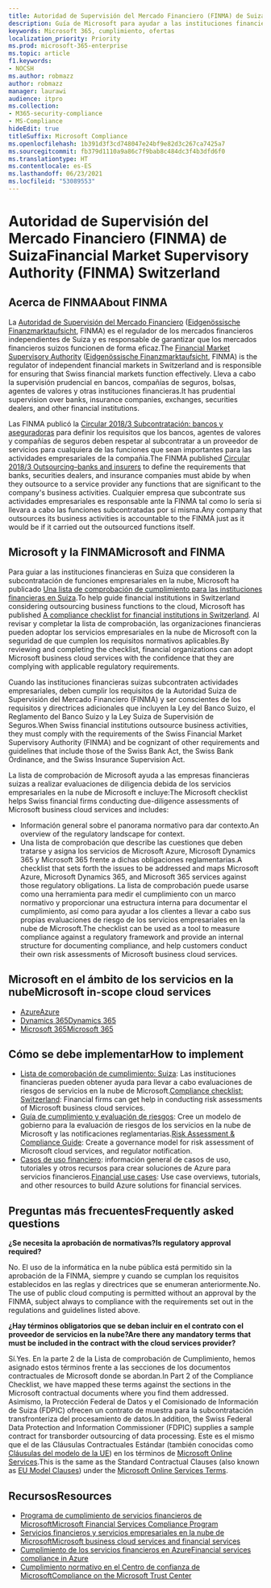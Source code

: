 ```yaml
---
title: Autoridad de Supervisión del Mercado Financiero (FINMA) de Suiza
description: Guía de Microsoft para ayudar a las instituciones financieras de Suiza con la adopción de la nube.
keywords: Microsoft 365, cumplimiento, ofertas
localization_priority: Priority
ms.prod: microsoft-365-enterprise
ms.topic: article
f1.keywords:
- NOCSH
ms.author: robmazz
author: robmazz
manager: laurawi
audience: itpro
ms.collection:
- M365-security-compliance
- MS-Compliance
hideEdit: true
titleSuffix: Microsoft Compliance
ms.openlocfilehash: 1b391d3f3cd748047e24bf9e82d3c267ca7425a7
ms.sourcegitcommit: fb379d1110a9a86c7f9bab8c484dc3f4b3dfd6f0
ms.translationtype: HT
ms.contentlocale: es-ES
ms.lasthandoff: 06/23/2021
ms.locfileid: "53089553"
---
```

# <a name="financial-market-supervisory-authority-finma-switzerland"></a><span data-ttu-id="c6866-104">Autoridad de Supervisión del Mercado Financiero (FINMA) de Suiza</span><span class="sxs-lookup"><span data-stu-id="c6866-104">Financial Market Supervisory Authority (FINMA) Switzerland</span></span>

## <a name="about-finma"></a><span data-ttu-id="c6866-105">Acerca de FINMA</span><span class="sxs-lookup"><span data-stu-id="c6866-105">About FINMA</span></span>

<span data-ttu-id="c6866-106">La [Autoridad de Supervisión del Mercado Financiero](https://www.finma.ch/en) ([Eidgenössische Finanzmarktaufsicht](https://www.finma.ch/de/), FINMA) es el regulador de los mercados financieros independientes de Suiza y es responsable de garantizar que los mercados financieros suizos funcionen de forma eficaz.</span><span class="sxs-lookup"><span data-stu-id="c6866-106">The [Financial Market Supervisory Authority](https://www.finma.ch/en) ([Eidgenössische Finanzmarktaufsicht](https://www.finma.ch/de/), FINMA) is the regulator of independent financial markets in Switzerland and is responsible for ensuring that Swiss financial markets function effectively.</span></span> <span data-ttu-id="c6866-107">Lleva a cabo la supervisión prudencial en bancos, compañías de seguros, bolsas, agentes de valores y otras instituciones financieras.</span><span class="sxs-lookup"><span data-stu-id="c6866-107">It has prudential supervision over banks, insurance companies, exchanges, securities dealers, and other financial institutions.</span></span>

<span data-ttu-id="c6866-108">Las FINMA publicó la [Circular 2018/3 Subcontratación: bancos y aseguradoras](https://www.finma.ch/en/~/media/finma/dokumente/rundschreiben-archiv/2018/rs-18-03/finma-rs-2018-03---20170921.pdf?la=en) para definir los requisitos que los bancos, agentes de valores y compañías de seguros deben respetar al subcontratar a un proveedor de servicios para cualquiera de las funciones que sean importantes para las actividades empresariales de la compañía.</span><span class="sxs-lookup"><span data-stu-id="c6866-108">The FINMA published [Circular 2018/3 Outsourcing–banks and insurers](https://www.finma.ch/en/~/media/finma/dokumente/rundschreiben-archiv/2018/rs-18-03/finma-rs-2018-03---20170921.pdf?la=en) to define the requirements that banks, securities dealers, and insurance companies must abide by when they outsource to a service provider any functions that are significant to the company's business activities.</span></span> <span data-ttu-id="c6866-109">Cualquier empresa que subcontrate sus actividades empresariales es responsable ante la FINMA tal como lo sería si llevara a cabo las funciones subcontratadas por sí misma.</span><span class="sxs-lookup"><span data-stu-id="c6866-109">Any company that outsources its business activities is accountable to the FINMA just as it would be if it carried out the outsourced functions itself.</span></span>

## <a name="microsoft-and-finma"></a><span data-ttu-id="c6866-110">Microsoft y la FINMA</span><span class="sxs-lookup"><span data-stu-id="c6866-110">Microsoft and FINMA</span></span>

<span data-ttu-id="c6866-111">Para guiar a las instituciones financieras en Suiza que consideren la subcontratación de funciones empresariales en la nube, Microsoft ha publicado [Una lista de comprobación de cumplimiento para las instituciones financieras en Suiza](https://aka.ms/FinServ-Guide-Switzerland).</span><span class="sxs-lookup"><span data-stu-id="c6866-111">To help guide financial institutions in Switzerland considering outsourcing business functions to the cloud, Microsoft has published [A compliance checklist for financial institutions in Switzerland](https://aka.ms/FinServ-Guide-Switzerland).</span></span> <span data-ttu-id="c6866-112">Al revisar y completar la lista de comprobación, las organizaciones financieras pueden adoptar los servicios empresariales en la nube de Microsoft con la seguridad de que cumplen los requisitos normativos aplicables.</span><span class="sxs-lookup"><span data-stu-id="c6866-112">By reviewing and completing the checklist, financial organizations can adopt Microsoft business cloud services with the confidence that they are complying with applicable regulatory requirements.</span></span>

<span data-ttu-id="c6866-113">Cuando las instituciones financieras suizas subcontraten actividades empresariales, deben cumplir los requisitos de la Autoridad Suiza de Supervisión del Mercado Financiero (FINMA) y ser conscientes de los requisitos y directrices adicionales que incluyen la Ley del Banco Suizo, el Reglamento del Banco Suizo y la Ley Suiza de Supervisión de Seguros.</span><span class="sxs-lookup"><span data-stu-id="c6866-113">When Swiss financial institutions outsource business activities, they must comply with the requirements of the Swiss Financial Market Supervisory Authority (FINMA) and be cognizant of other requirements and guidelines that include those of the Swiss Bank Act, the Swiss Bank Ordinance, and the Swiss Insurance Supervision Act.</span></span>

<span data-ttu-id="c6866-114">La lista de comprobación de Microsoft ayuda a las empresas financieras suizas a realizar evaluaciones de diligencia debida de los servicios empresariales en la nube de Microsoft e incluye:</span><span class="sxs-lookup"><span data-stu-id="c6866-114">The Microsoft checklist helps Swiss financial firms conducting due-diligence assessments of Microsoft business cloud services and includes:</span></span>

- <span data-ttu-id="c6866-115">Información general sobre el panorama normativo para dar contexto.</span><span class="sxs-lookup"><span data-stu-id="c6866-115">An overview of the regulatory landscape for context.</span></span>
- <span data-ttu-id="c6866-116">Una lista de comprobación que describe las cuestiones que deben tratarse y asigna los servicios de Microsoft Azure, Microsoft Dynamics 365 y Microsoft 365 frente a dichas obligaciones reglamentarias.</span><span class="sxs-lookup"><span data-stu-id="c6866-116">A checklist that sets forth the issues to be addressed and maps Microsoft Azure, Microsoft Dynamics 365, and Microsoft 365 services against those regulatory obligations.</span></span> <span data-ttu-id="c6866-117">La lista de comprobación puede usarse como una herramienta para medir el cumplimiento con un marco normativo y proporcionar una estructura interna para documentar el cumplimiento, así como para ayudar a los clientes a llevar a cabo sus propias evaluaciones de riesgo de los servicios empresariales en la nube de Microsoft.</span><span class="sxs-lookup"><span data-stu-id="c6866-117">The checklist can be used as a tool to measure compliance against a regulatory framework and provide an internal structure for documenting compliance, and help customers conduct their own risk assessments of Microsoft business cloud services.</span></span>

## <a name="microsoft-in-scope-cloud-services"></a><span data-ttu-id="c6866-118">Microsoft en el ámbito de los servicios en la nube</span><span class="sxs-lookup"><span data-stu-id="c6866-118">Microsoft in-scope cloud services</span></span>

- [<span data-ttu-id="c6866-119">Azure</span><span class="sxs-lookup"><span data-stu-id="c6866-119">Azure</span></span>](https://aka.ms/AzureCompliance)
- [<span data-ttu-id="c6866-120">Dynamics 365</span><span class="sxs-lookup"><span data-stu-id="c6866-120">Dynamics 365</span></span>](https://aka.ms/d365-compliance-list)
- [<span data-ttu-id="c6866-121">Microsoft 365</span><span class="sxs-lookup"><span data-stu-id="c6866-121">Microsoft 365</span></span>](https://aka.ms/o365-compliance-framework)

## <a name="how-to-implement"></a><span data-ttu-id="c6866-122">Cómo se debe implementar</span><span class="sxs-lookup"><span data-stu-id="c6866-122">How to implement</span></span>

- <span data-ttu-id="c6866-123">[Lista de comprobación de cumplimiento: Suiza](https://aka.ms/FinServ-Guide-Switzerland): Las instituciones financieras pueden obtener ayuda para llevar a cabo evaluaciones de riesgos de servicios en la nube de Microsoft.</span><span class="sxs-lookup"><span data-stu-id="c6866-123">[Compliance checklist: Switzerland](https://aka.ms/FinServ-Guide-Switzerland): Financial firms can get help in conducting risk assessments of Microsoft business cloud services.</span></span>
- <span data-ttu-id="c6866-124">[Guía de cumplimiento y evaluación de riesgos](https://aka.ms/RiskGovernanceGuide): Cree un modelo de gobierno para la evaluación de riesgos de los servicios en la nube de Microsoft y las notificaciones reglamentarias.</span><span class="sxs-lookup"><span data-stu-id="c6866-124">[Risk Assessment & Compliance Guide](https://aka.ms/RiskGovernanceGuide): Create a governance model for risk assessment of Microsoft cloud services, and regulator notification.</span></span>
- <span data-ttu-id="c6866-125">[Casos de uso financiero](/azure/industry/financial/): información general de casos de uso, tutoriales y otros recursos para crear soluciones de Azure para servicios financieros.</span><span class="sxs-lookup"><span data-stu-id="c6866-125">[Financial use cases](/azure/industry/financial/): Use case overviews, tutorials, and other resources to build Azure solutions for financial services.</span></span>

## <a name="frequently-asked-questions"></a><span data-ttu-id="c6866-126">Preguntas más frecuentes</span><span class="sxs-lookup"><span data-stu-id="c6866-126">Frequently asked questions</span></span>

<span data-ttu-id="c6866-127">**¿Se necesita la aprobación de normativas?**</span><span class="sxs-lookup"><span data-stu-id="c6866-127">**Is regulatory approval required?**</span></span>

<span data-ttu-id="c6866-p105">No. El uso de la informática en la nube pública está permitido sin la aprobación de la FINMA, siempre y cuando se cumplan los requisitos establecidos en las reglas y directrices que se enumeran anteriormente.</span><span class="sxs-lookup"><span data-stu-id="c6866-p105">No. The use of public cloud computing is permitted without an approval by the FINMA, subject always to compliance with the requirements set out in the regulations and guidelines listed above.</span></span>

<span data-ttu-id="c6866-130">**¿Hay términos obligatorios que se deban incluir en el contrato con el proveedor de servicios en la nube?**</span><span class="sxs-lookup"><span data-stu-id="c6866-130">**Are there any mandatory terms that must be included in the contract with the cloud services provider?**</span></span>

<span data-ttu-id="c6866-131">Sí.</span><span class="sxs-lookup"><span data-stu-id="c6866-131">Yes.</span></span> <span data-ttu-id="c6866-132">En la parte 2 de la Lista de comprobación de Cumplimiento, hemos asignado estos términos frente a las secciones de los documentos contractuales de Microsoft donde se abordan.</span><span class="sxs-lookup"><span data-stu-id="c6866-132">In Part 2 of the Compliance Checklist, we have mapped these terms against the sections in the Microsoft contractual documents where you find them addressed.</span></span> <span data-ttu-id="c6866-133">Asimismo, la Protección Federal de Datos y el Comisionado de Información de Suiza (FDPIC) ofrecen un contrato de muestra para la subcontratación transfronteriza del procesamiento de datos.</span><span class="sxs-lookup"><span data-stu-id="c6866-133">In addition, the Swiss Federal Data Protection and Information Commissioner (FDPIC) supplies a sample contract for transborder outsourcing of data processing.</span></span> <span data-ttu-id="c6866-134">Este es el mismo que el de las Cláusulas Contractuales Estándar (también conocidas como [Cláusulas del modelo de la UE](offering-EU-Model-Clauses.md)) en los términos de [Microsoft Online Services](https://aka.ms/Online-Services-Terms).</span><span class="sxs-lookup"><span data-stu-id="c6866-134">This is the same as the Standard Contractual Clauses (also known as [EU Model Clauses](offering-EU-Model-Clauses.md)) under the [Microsoft Online Services Terms](https://aka.ms/Online-Services-Terms).</span></span>

## <a name="resources"></a><span data-ttu-id="c6866-135">Recursos</span><span class="sxs-lookup"><span data-stu-id="c6866-135">Resources</span></span>

- [<span data-ttu-id="c6866-136">Programa de cumplimiento de servicios financieros de Microsoft</span><span class="sxs-lookup"><span data-stu-id="c6866-136">Microsoft Financial Services Compliance Program</span></span>](https://aka.ms/FSCP-Print)
- [<span data-ttu-id="c6866-137">Servicios financieros y servicios empresariales en la nube de Microsoft</span><span class="sxs-lookup"><span data-stu-id="c6866-137">Microsoft business cloud services and financial services</span></span>](https://servicetrust.microsoft.com/viewpage/financialservicesoverview)
- [<span data-ttu-id="c6866-138">Cumplimiento de los servicios financieros en Azure</span><span class="sxs-lookup"><span data-stu-id="c6866-138">Financial services compliance in Azure</span></span>](https://azure.microsoft.com/resources/videos/azurecon-2015-financial-services-compliance-in-azure/)
- [<span data-ttu-id="c6866-139">Cumplimiento normativo en el Centro de confianza de Microsoft</span><span class="sxs-lookup"><span data-stu-id="c6866-139">Compliance on the Microsoft Trust Center</span></span>](https://www.microsoft.com/trust-center/compliance/compliance-overview)
